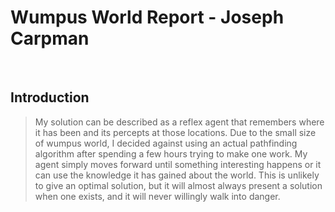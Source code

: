 Wumpus World Report - Joseph Carpman
==============

<br>  

##   Introduction
>My solution can be described as a reflex agent that remembers where it has been and its percepts at those locations. Due to the small size of wumpus world, I decided against using an actual pathfinding algorithm after spending a few hours trying to make one work. My agent simply moves forward until something interesting happens or it can use the knowledge it has gained about the world. This is unlikely to give an optimal solution, but it will almost always present a solution when one exists, and it will never willingly walk into danger.



